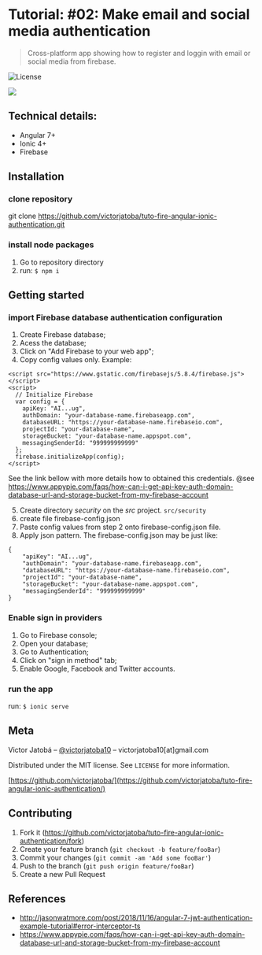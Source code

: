 
# Tutorial: #02: Make email and social media authentication
> Cross-platform app showing how to register and loggin with email or social media from firebase.

![License](http://img.shields.io/:license-mit-blue.svg?style=flat-square)


![](header.png)

## Technical details:
* Angular 7+
* Ionic 4+
* Firebase

## Installation

### clone repository

git clone https://github.com/victorjatoba/tuto-fire-angular-ionic-authentication.git

### install node packages

1. Go to repository directory
2. run: ```$ npm i```

## Getting started

### import Firebase database authentication configuration

1. Create Firebase database;
2. Acess the database;
3. Click on "Add Firebase to your web app";
4. Copy config values only. Example:

```
<script src="https://www.gstatic.com/firebasejs/5.8.4/firebase.js"></script>
<script>
  // Initialize Firebase
  var config = {
    apiKey: "AI...ug",
    authDomain: "your-database-name.firebaseapp.com",
    databaseURL: "https://your-database-name.firebaseio.com",
    projectId: "your-database-name",
    storageBucket: "your-database-name.appspot.com",
    messagingSenderId: "999999999999"
  };
  firebase.initializeApp(config);
</script>
```

See the link bellow with more details how to obtained this credentials.
@see https://www.appypie.com/faqs/how-can-i-get-api-key-auth-domain-database-url-and-storage-bucket-from-my-firebase-account

5. Create directory *security* on the *src* project. ```src/security```
6. create file firebase-config.json
7. Paste config values from step 2 onto firebase-config.json file.
8. Apply json pattern. The firebase-config.json may be just like:

```
{
    "apiKey": "AI...ug",
    "authDomain": "your-database-name.firebaseapp.com",
    "databaseURL": "https://your-database-name.firebaseio.com",
    "projectId": "your-database-name",
    "storageBucket": "your-database-name.appspot.com",
    "messagingSenderId": "999999999999"
}
```

### Enable sign in providers

1. Go to Firebase console;
2. Open your database;
3. Go to Authentication;
4. Click on "sign in method" tab;
5. Enable Google, Facebook and Twitter accounts.

### run the app

run: ```$ ionic serve```

## Meta

Victor Jatobá – [@victorjatoba10](https://twitter.com/victorjatoba10) – victorjatoba10[at]gmail.com

Distributed under the MIT license. See ``LICENSE`` for more information.

[https://github.com/victorjatoba/](https://github.com/victorjatoba/tuto-fire-angular-ionic-authentication/)

## Contributing

1. Fork it (<https://github.com/victorjatoba/tuto-fire-angular-ionic-authentication/fork>)
2. Create your feature branch (`git checkout -b feature/fooBar`)
3. Commit your changes (`git commit -am 'Add some fooBar'`)
4. Push to the branch (`git push origin feature/fooBar`)
5. Create a new Pull Request

## References

- http://jasonwatmore.com/post/2018/11/16/angular-7-jwt-authentication-example-tutorial#error-interceptor-ts
- https://www.appypie.com/faqs/how-can-i-get-api-key-auth-domain-database-url-and-storage-bucket-from-my-firebase-account
